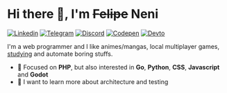 # Hi there 👋, I'm ~~Felipe~~ Neni

[![Linkedin](https://img.shields.io/badge/-LinkedIn-blue?style=flat-square&logo=Linkedin&logoColor=white)](https://www.linkedin.com/in/nenitf)
[![Telegram](https://img.shields.io/badge/-Telegram-1ca0f1?style=flat-square&logo=telegram&logoColor=white)](https://t.me/nenitf)
[![Discord](https://img.shields.io/badge/-Discord-7389D8?style=flat-square&logo=Discord&logoColor=white)](https://discord.com/users/298546270451269642)
[![Codepen](https://img.shields.io/badge/-CodePen-000000?style=flat-square&logo=Codepen&logoColor=white)](https://codepen.io/nenitf/collections/popular?grid_type=list)
[![Devto](https://img.shields.io/badge/-Blog-000000?style=flat-square&logo=DEV.to&logoColor=white)](https://dev.to/nenitf/)


I'm a web programmer and I like animes/mangas, local multiplayer games, [studying](http://neni.dev/ead) and  automate boring stuffs.

- 📌 Focused on **PHP**, but also interested in **Go**, **Python**, **CSS**, **Javascript** and **Godot**
- 🔭 I want to learn more about architecture and testing
<!--
<details>
  <summary>Apostilas</summary>
  
  - [PHP](https://github.com/nenitf/apostila_php)
</details>
-->
